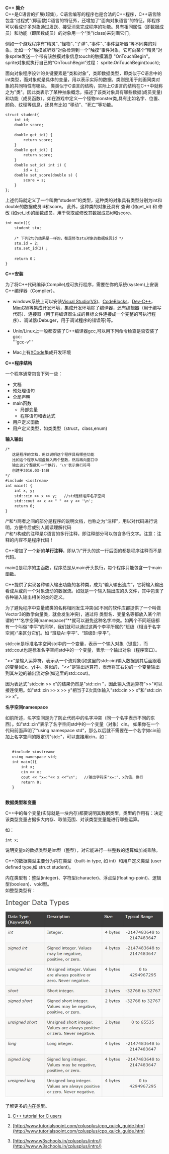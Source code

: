 
**C++ 简介**  
C++是C语言的扩展(超集)，C语言编写的程序也是合法的C++程序，C++语言除包含“过程式”(即函数)C语言的特征外，还增加了“面向对象语言”的特征。即程序可以看成许多对象通过发送、接受消息完成程序的功能。具有相同属性（即数据成员）和功能（即函数成员）的对象用一个“类”(class)来刻画它们。
  
例如一个游戏程序有”精灵“、”怪物“、”子弹“、”事件“、”事件监听器“等不同类的对象。比如一个”触摸监听器“对象检测到一个”触摸“事件对象，它可向某个”精灵“对象sprite发送一个带有该触摸对象信息touch的触摸消息 "OnTouchBegin"。sprite对象就执行自己的“OnTouchBegin”过程： sprite.OnTouchBegin(touch);

面向对象程序设计的关键要素是“类和对象”，类即数据类型，即类似于C语言中的int类型，而对象就是具体的变量，用以表示实际的数据。类则是用于刻画同类对象的共同特性有哪些。 类类似于C语言的结构，实际上C语言的结构在C++中就称之为"类"。因此类表示了某种抽象概念，描述了该类对象具有哪些数据(成员变量)和功能（成员函数）。如在游戏中定义一个怪物monster类,具有比如名字、位置、颜色、纹理等信息，还具有比如 “移动”、“死亡”等功能。

```
struct student{
	int id; 
	double score;

	double get_id() {
	    return score; 
	}
	double get_id() {
	    return score; 
	}
	double set_id( int i) {
		id = i;
	double set_score(double s) {
		score = s;
	}
};
```

上述代码就定义了一个叫做“student”的类型，这种类的对象具有类型分别为int和double的数据成员id和score。 此外，这种类的对象还具有 查询 (如get_id) 和 修改 (如set_id)的函数成员，用于获取或修改其数据成员id和score。

```
int main(){
	student stu;

    /* 下列2句的结果是一样的，都是修改stu对象的数据成员id */
	stu.id = 2;
	stu.set_id(2) ; 

	return 0；
}
```


**C++安装**

  为了将C++代码编译(Compile)成可执行程序，需要在你的系统(system)上安装C++编译器（Compiler）。

  - windows系统上可以安装[Visual Studio(VS)](https://www.visualstudio.com/en-us/downloads/download-visual-studio-vs.aspx)、[CodeBlocks](http://www.codeblocks.org/downloads)、[Dev-C++](https://sourceforge.net/projects/orwelldevcpp/)，[MimGW](http://www.mingw.org/)等集成开发环境，集成开发环境除了编译器，还有编辑器（用于编写代码）、连接器（用于将编译器生成的目标文件连接成一个完整的可执行程序）、调试器(Debuger，用于调试程序的错误等)等。

  - Unix/Linux上一般都安装了C++编译器gcc,可以用下列命令检查是否安装了gcc:   
 '''gcc-v'''

  - Mac上有[XCode](https://developer.apple.com/technologies/tools/)集成开发环境

**C++程序结构**

一个程序通常包含下列一些：  
  - 文档    
  - 预处理语句    
  - 全局声明    
  - main函数  
       - 局部变量    
       - 程序语句和表达式    
  - 用户定义函数  
  - 用户定义类型，如类类型（struct，class,enum)   


**输入输出**

```
/*
   这是程序的文档，用以说明这个程序具有哪些功能  
   比如这个程序从键盘输入两个整数，然后再向窗口中  
   输出这2个整数和一个换行，'\n'表示换行符号  
   创建于2016.03-14日
*/
#include <iostream>   
int main() {
	int x, y;
	std::cin >> x >> y;   //std是标准库名字空间
	std::cout << x << " " << y << '\n';
	return 0;
}
```

/\*和\*/两者之间的部分是程序的说明文档，也称之为“注释”，用以对代码进行说明，方便今后或别人阅读理解代码  
/\*和\*/构成的注释是C语言的多行注释，即注释部分可以包含多行文字。注意：注释的内容不是程序代码！

C++增加了一个新的**单行注释**，即从“//”开头的这一行后面的都是程序注释而不是代码。

main()是程序的主函数，程序总是从main开头执行，每个程序只能包含一个main函数。

C++提供了实现各种输入输出功能的各种类，成为“输入输出流库”，它将输入输出看成从或向一个对象流动的数据流。如<iostream>就是一个输入输出库的头文件，其中包含了各种输入输出相关的类的定义。

为了避免程序中变量或类的名称相同发生冲突(如不同的软件库都提供了一个叫做Vector3的数学向量类，就会发生冲突)，通过将 类型名、变量名等都放入某个所谓的**“名字空间(namespace)”**就可以避免这种名字冲突。如两个不同班级都有一个叫做“李平”的同学，我们就可以通过这两个李平所属的“班级（相当于名字空间）”来区分它们。如 “班级A::李平”、“班级B::李平”。

std::cin是标准名字空间std中的一个变量，表示一个输入对象（键盘），而std::cout也是标准名字空间std中的一个变量，表示一个输出对象（程序窗口）。

">>"是输入运算符，表示从一个流对象(如这里的std::cin)输入数据到其后面跟着的变量(如x、y)中。类似的，"<<"是输出运算符，表示将其右边的一个变量输出到其左边的输出流对象(如这里的std::cout)。

因为表达式"std::cin >> x"的结果仍然是"std::cin "，因此输入流运算符">>"可以接连使用。如"std::cin >> x >> y"相当于2次具体输入"std::cin >> x"和"std::cin >> x"。


**名字空间namespace**

如前所述，名字空间是为了防止代码中的名字冲突（同一个名字表示不同的东西）。如"std::cin"表示了名字空间std中的一个变量（对象）cin。  如果你在一个代码前面声明了“using namespace std”，那么以后就不需要在一个名字如cin前加上名字空间的限定词"std::"，可以直接用cin，如：  
```

   #include <iostream>
   using namespace std;
   int main(){
       int x; 
       cin >> x;
       cout << "x=:"<< x <<"\n";   //输出字符床"x=:"、x的值，换行
       return 0;
   }
  
```


**数据类型和变量**

C++中的每个变量(实际就是一块内存)都要说明其数据类型，类型的作用有：决定该类型变量占据多大内存、取值范围、对该类型变量能进行哪些运算。

如：  
```
int x;
```
说明变量x的数据类型是int型（整型），对它能进行一些整数的运算如加减乘除。

C++的数据类型主要分为内在类型（built-in type, 如 int）和用户定义类型 (user defined type,如 struct student)。

内在类型有：整型(integer)、字符型(character)、浮点型(floating-point)、逻辑型(boolean)、void型。  
如整型类型有：

   ![integer data type](https://github.com/shdong/shdong/blob/master/c%2B%2B/integerType.jpg)

了解更多的[内在类型](http://www.w3schools.in/cplusplus/data-types/)。

1.  [C++ tutorial for C users](http://www.4p8.com/eric.brasseur/cppcen.html)

2. [http://www.tutorialspoint.com/cplusplus/cpp_quick_guide.htm](http://www.tutorialspoint.com/cplusplus/cpp_quick_guide.htm)

3. [http://www.w3schools.in/cplusplus/intro/](http://www.w3schools.in/cplusplus/intro/)